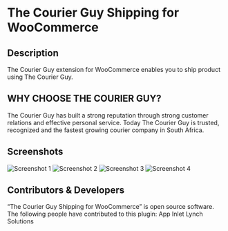# The Courier Guy Shipping for WooCommerce
## Description
The Courier Guy extension for WooCommerce enables you to ship product using The Courier Guy.

## WHY CHOOSE THE COURIER GUY?
The Courier Guy has built a strong reputation through strong customer relations and effective personal service. Today The Courier Guy is trusted, recognized and the fastest growing courier company in South Africa.

## Screenshots
![Screenshot 1](https://www.appinlet.com/wp-content/uploads/2020/06/screenshot-1.png "Screenshot 1")
![Screenshot 2](https://www.appinlet.com/wp-content/uploads/2020/06/screenshot-2.png "Screenshot 2")
![Screenshot 3](https://www.appinlet.com/wp-content/uploads/2020/06/screenshot-3.png "Screenshot 3")
![Screenshot 4](https://www.appinlet.com/wp-content/uploads/2020/06/screenshot-4.png "Screenshot 4")


## Contributors & Developers
“The Courier Guy Shipping for WooCommerce” is open source software. The following people have contributed to this plugin:
App Inlet
Lynch Solutions
